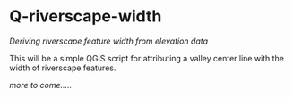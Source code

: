 # Q-riverscape-width
*Deriving riverscape feature width from elevation data*

This will be a simple QGIS script for attributing a valley center line with the width of riverscape features.

*more to come.....*
